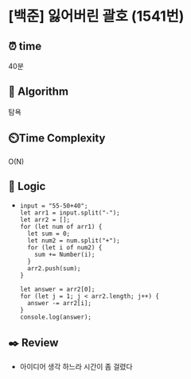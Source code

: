 # [백준] 잃어버린 괄호 (1541번)

## ⏰ **time**

40분

## :pushpin: **Algorithm**

탐욕

## ⏲️**Time Complexity**

O(N)

## :round_pushpin: **Logic**

- ```
  input = "55-50+40";
  let arr1 = input.split("-");
  let arr2 = [];
  for (let num of arr1) {
    let sum = 0;
    let num2 = num.split("+");
    for (let i of num2) {
      sum += Number(i);
    }
    arr2.push(sum);
  }
  
  let answer = arr2[0];
  for (let j = 1; j < arr2.length; j++) {
    answer -= arr2[i];
  }
  console.log(answer);
  ```

## :black_nib: **Review**

- 아이디어 생각 하느라 시간이 좀 걸렸다
